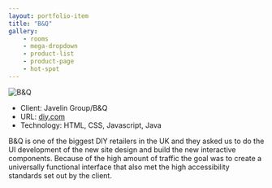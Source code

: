 ```yaml
---
layout: portfolio-item
title: "B&Q"
gallery:
    - rooms
    - mega-dropdown
    - product-list
    - product-page
    - hot-spot
---
```


<img alt="B&Q" class="main-image" src="/assets/images/portfolio/b-and-q/rooms.jpg" />

<ul class="portfolio-item-meta">
    <li>Client: Javelin Group/B&Q</li>
    <li>URL: <a href="http://diy.com/" target="_blank">diy.com</a></li>
    <li>Technology: HTML, CSS, Javascript, Java</li>
</ul>

B&Q is one of the biggest DIY retailers in the UK and they asked us to do the UI development of the new site design and build the new interactive components. Because of the high amount of traffic the goal was to create a universally functional interface that also met the high accessibility standards set out by the client.
